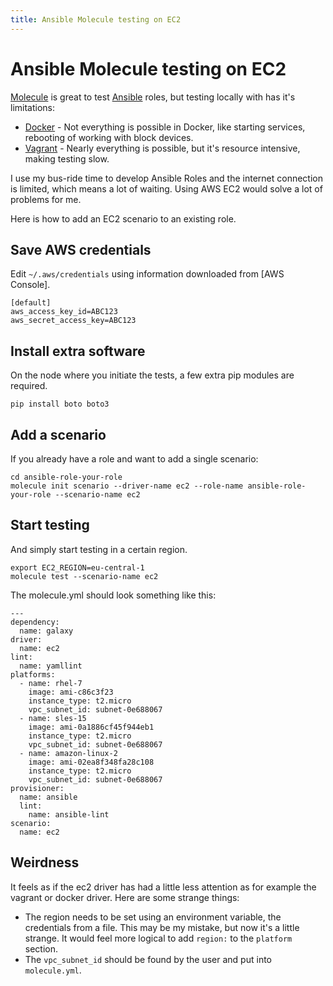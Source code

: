 ```yaml
---
title: Ansible Molecule testing on EC2
---
```


# Ansible Molecule testing on EC2

[Molecule](https://molecule.readthedocs.io/en/latest/) is great to test [Ansible](https://www.ansible.com/) roles, but testing locally with has it's limitations:

- [Docker](https://www.docker.com/) - Not everything is possible in Docker, like starting services, rebooting of working with block devices.
- [Vagrant](https://www.vagrantup.com/) - Nearly everything is possible, but it's resource intensive, making testing slow.

I use my bus-ride time to develop Ansible Roles and the internet connection is limited, which means a lot of waiting. Using AWS EC2 would solve a lot of problems for me.

Here is how to add an EC2 scenario to an existing role.

## Save AWS credentials
Edit `~/.aws/credentials` using information downloaded from [AWS Console].

```
[default]
aws_access_key_id=ABC123
aws_secret_access_key=ABC123
```

## Install extra software
On the node where you initiate the tests, a few extra pip modules are required.

```
pip install boto boto3
```

## Add a scenario
If you already have a role and want to add a single scenario:

```
cd ansible-role-your-role
molecule init scenario --driver-name ec2 --role-name ansible-role-your-role --scenario-name ec2
```

## Start testing
And simply start testing in a certain region.

```
export EC2_REGION=eu-central-1
molecule test --scenario-name ec2
```

The molecule.yml should look something like this:
```
---
dependency:
  name: galaxy
driver:
  name: ec2
lint:
  name: yamllint
platforms:
  - name: rhel-7
    image: ami-c86c3f23
    instance_type: t2.micro
    vpc_subnet_id: subnet-0e688067
  - name: sles-15
    image: ami-0a1886cf45f944eb1
    instance_type: t2.micro
    vpc_subnet_id: subnet-0e688067
  - name: amazon-linux-2
    image: ami-02ea8f348fa28c108
    instance_type: t2.micro
    vpc_subnet_id: subnet-0e688067
provisioner:
  name: ansible
  lint:
    name: ansible-lint
scenario:
  name: ec2
```

## Weirdness
It feels as if the ec2 driver has had a little less attention as for example the vagrant or docker driver. Here are some strange things:
- The region needs to be set using an environment variable, the credentials from a file. This may be my mistake, but now it's a little strange. It would feel more logical to add `region:` to the `platform` section.
- The `vpc_subnet_id` should be found by the user and put into `molecule.yml`.
